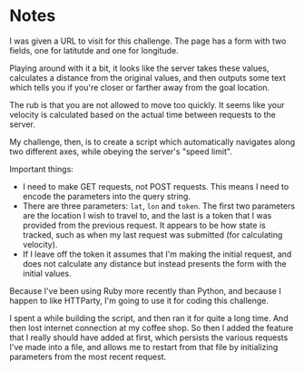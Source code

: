 # Notes

I was given a URL to visit for this challenge. The page has a form with two fields, one for latitutde and one for longitude.

Playing around with it a bit, it looks like the server takes these values, calculates a distance from the original values, and then outputs some text which tells you if you're closer or farther away from the goal location.

The rub is that you are not allowed to move too quickly. It seems like your velocity is calculated based on the actual time between requests to the server.

My challenge, then, is to create a script which automatically navigates along two different axes, while obeying the server's "speed limit".

Important things:
* I need to make GET requests, not POST requests. This means I need to encode the parameters into the query string.
* There are three parameters: `lat`, `lon` and `token`. The first two parameters are the location I wish to travel to, and the last is a token that I was provided from the previous request. It appears to be how state is tracked, such as when my last request was submitted (for calculating velocity).
* If I leave off the token it assumes that I'm making the initial request, and does not calculate any distance but instead presents the form with the initial values.

Because I've been using Ruby more recently than Python, and because I happen to like HTTParty, I'm going to use it for coding this challenge.

I spent a while building the script, and then ran it for quite a long time. And then lost internet connection at my coffee shop. So then I added the feature that I really should have added at first, which persists the various requests I've made into a file, and allows me to restart from that file by initializing parameters from the most recent request.
